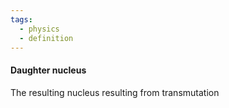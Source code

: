 ```yaml
---
tags:
  - physics
  - definition
---
```

#### Daughter nucleus
The resulting nucleus resulting from transmutation